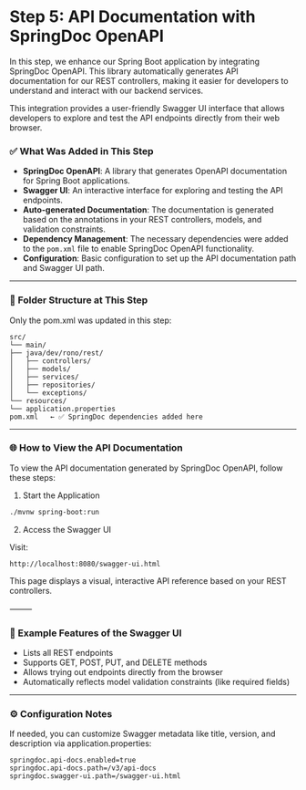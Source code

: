 
# Step 5: API Documentation with SpringDoc OpenAPI

In this step, we enhance our Spring Boot application by integrating SpringDoc OpenAPI. This library automatically generates API documentation for our REST controllers, making it easier for developers to understand and interact with our backend services.

This integration provides a user-friendly Swagger UI interface that allows developers to explore and test the API endpoints directly from their web browser.


### ✅ What Was Added in This Step
- **SpringDoc OpenAPI**: A library that generates OpenAPI documentation for Spring Boot applications.
- **Swagger UI**: An interactive interface for exploring and testing the API endpoints.
- **Auto-generated Documentation**: The documentation is generated based on the annotations in your REST controllers, models, and validation constraints.
- **Dependency Management**: The necessary dependencies were added to the `pom.xml` file to enable SpringDoc OpenAPI functionality.
- **Configuration**: Basic configuration to set up the API documentation path and Swagger UI path.
---
### 📂 Folder Structure at This Step

Only the pom.xml was updated in this step:
```
src/
└── main/
├── java/dev/rono/rest/
│   ├── controllers/
│   ├── models/
│   ├── services/
│   ├── repositories/
│   └── exceptions/
└── resources/
└── application.properties
pom.xml   ← ✅ SpringDoc dependencies added here

```

---
### 🌐 How to View the API Documentation
To view the API documentation generated by SpringDoc OpenAPI, follow these steps:

1.	Start the Application

``` bash
./mvnw spring-boot:run
```

2.	Access the Swagger UI

Visit:

```plaintext
http://localhost:8080/swagger-ui.html
```

This page displays a visual, interactive API reference based on your REST controllers.

⸻

### 📌 Example Features of the Swagger UI
- Lists all REST endpoints
-	Supports GET, POST, PUT, and DELETE methods
-	Allows trying out endpoints directly from the browser
-	Automatically reflects model validation constraints (like required fields)

---

### ⚙️ Configuration Notes

If needed, you can customize Swagger metadata like title, version, and description via application.properties:
``` properties
springdoc.api-docs.enabled=true
springdoc.api-docs.path=/v3/api-docs
springdoc.swagger-ui.path=/swagger-ui.html
```
